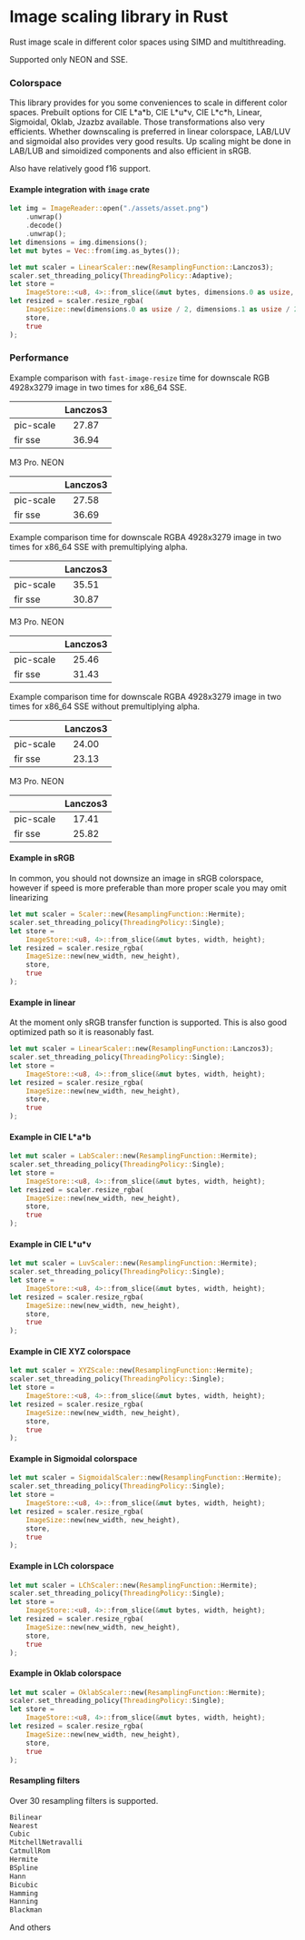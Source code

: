 # Image scaling library in Rust

Rust image scale in different color spaces using SIMD and multithreading.

Supported only NEON and SSE.

### Colorspace

This library provides for you some conveniences to scale in different color spaces.
Prebuilt options for CIE L\*a\*b, CIE L\*u\*v, CIE L\*c\*h, Linear, Sigmoidal, Oklab, Jzazbz available. Those transformations also very efficients.
Whether downscaling is preferred in linear colorspace, LAB/LUV and sigmoidal also provides very good results.
Up scaling might be done in LAB/LUB and simoidized components and also efficient in sRGB.

Also have relatively good f16 support.

#### Example integration with `image` crate

```rust
let img = ImageReader::open("./assets/asset.png")
    .unwrap()
    .decode()
    .unwrap();
let dimensions = img.dimensions();
let mut bytes = Vec::from(img.as_bytes());

let mut scaler = LinearScaler::new(ResamplingFunction::Lanczos3);
scaler.set_threading_policy(ThreadingPolicy::Adaptive);
let store =
    ImageStore::<u8, 4>::from_slice(&mut bytes, dimensions.0 as usize, dimensions.1 as usize);
let resized = scaler.resize_rgba(
    ImageSize::new(dimensions.0 as usize / 2, dimensions.1 as usize / 2),
    store,
    true
);
```

### Performance

Example comparison with `fast-image-resize` time for downscale RGB 4928x3279 image in two times for x86_64 SSE.

|           | Lanczos3 |
|-----------|:--------:|
| pic-scale |  27.87   |
| fir sse   |  36.94   |

M3 Pro. NEON

|           | Lanczos3 |
|-----------|:--------:|
| pic-scale |  27.58   |
| fir sse   |  36.69   |

Example comparison time for downscale RGBA 4928x3279 image in two times for x86_64 SSE with premultiplying alpha.

|           | Lanczos3 |
|-----------|:--------:|
| pic-scale |  35.51   |
| fir sse   |  30.87   |

M3 Pro. NEON

|           | Lanczos3 |
|-----------|:--------:|
| pic-scale |  25.46   |
| fir sse   |  31.43   |

Example comparison time for downscale RGBA 4928x3279 image in two times for x86_64 SSE without premultiplying alpha.

|           | Lanczos3 |
|-----------|:--------:|
| pic-scale |  24.00   |
| fir sse   |  23.13   |

M3 Pro. NEON

|           | Lanczos3 |
|-----------|:--------:|
| pic-scale |  17.41   |
| fir sse   |  25.82   |

#### Example in sRGB

In common, you should not downsize an image in sRGB colorspace, however if speed is more preferable than more proper scale you may omit linearizing 

```rust
let mut scaler = Scaler::new(ResamplingFunction::Hermite);
scaler.set_threading_policy(ThreadingPolicy::Single);
let store =
    ImageStore::<u8, 4>::from_slice(&mut bytes, width, height);
let resized = scaler.resize_rgba(
    ImageSize::new(new_width, new_height),
    store,
    true
);
```

#### Example in linear

At the moment only sRGB transfer function is supported. This is also good optimized path so it is reasonably fast.

```rust
let mut scaler = LinearScaler::new(ResamplingFunction::Lanczos3);
scaler.set_threading_policy(ThreadingPolicy::Single);
let store =
    ImageStore::<u8, 4>::from_slice(&mut bytes, width, height);
let resized = scaler.resize_rgba(
    ImageSize::new(new_width, new_height),
    store,
    true
);
```

#### Example in CIE L\*a\*b
```rust
let mut scaler = LabScaler::new(ResamplingFunction::Hermite);
scaler.set_threading_policy(ThreadingPolicy::Single);
let store =
    ImageStore::<u8, 4>::from_slice(&mut bytes, width, height);
let resized = scaler.resize_rgba(
    ImageSize::new(new_width, new_height),
    store,
    true
);
```

#### Example in CIE L\*u\*v
```rust
let mut scaler = LuvScaler::new(ResamplingFunction::Hermite);
scaler.set_threading_policy(ThreadingPolicy::Single);
let store =
    ImageStore::<u8, 4>::from_slice(&mut bytes, width, height);
let resized = scaler.resize_rgba(
    ImageSize::new(new_width, new_height),
    store,
    true
);
```

#### Example in CIE XYZ colorspace
```rust
let mut scaler = XYZScale::new(ResamplingFunction::Hermite);
scaler.set_threading_policy(ThreadingPolicy::Single);
let store =
    ImageStore::<u8, 4>::from_slice(&mut bytes, width, height);
let resized = scaler.resize_rgba(
    ImageSize::new(new_width, new_height),
    store,
    true
);
```

#### Example in Sigmoidal colorspace
```rust
let mut scaler = SigmoidalScaler::new(ResamplingFunction::Hermite);
scaler.set_threading_policy(ThreadingPolicy::Single);
let store =
    ImageStore::<u8, 4>::from_slice(&mut bytes, width, height);
let resized = scaler.resize_rgba(
    ImageSize::new(new_width, new_height),
    store,
    true
);
```

#### Example in LCh colorspace
```rust
let mut scaler = LChScaler::new(ResamplingFunction::Hermite);
scaler.set_threading_policy(ThreadingPolicy::Single);
let store =
    ImageStore::<u8, 4>::from_slice(&mut bytes, width, height);
let resized = scaler.resize_rgba(
    ImageSize::new(new_width, new_height),
    store,
    true
);
```

#### Example in Oklab colorspace
```rust
let mut scaler = OklabScaler::new(ResamplingFunction::Hermite);
scaler.set_threading_policy(ThreadingPolicy::Single);
let store =
    ImageStore::<u8, 4>::from_slice(&mut bytes, width, height);
let resized = scaler.resize_rgba(
    ImageSize::new(new_width, new_height),
    store,
    true
);
```

#### Resampling filters

Over 30 resampling filters is supported.

```rust
Bilinear
Nearest
Cubic
MitchellNetravalli
CatmullRom
Hermite
BSpline
Hann
Bicubic
Hamming
Hanning
Blackman
```
And others